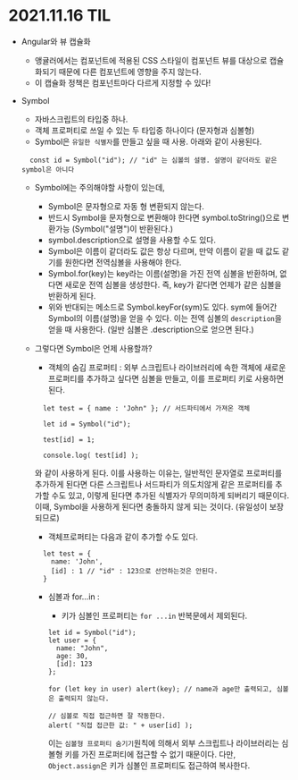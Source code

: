 # 2021.11.16 TIL

- Angular와 뷰 캡슐화

  - 앵귤러에서는 컴포넌트에 적용된 CSS 스타일이 컴포넌트 뷰를 대상으로 캡슐화되기 때문에 다른 컴포넌트에 영향을 주지 않는다.
  - 이 캡슐화 정책은 컴포넌트마다 다르게 지정할 수 있다!

- Symbol

  - 자바스크립트의 타입중 하나.
  - 객체 프로퍼티로 쓰일 수 있는 두 타입중 하나이다 (문자형과 심볼형)
  - Symbol은 `유일한 식별자`를 만들고 싶을 때 사용. 아래와 같이 사용된다.

  ```
    const id = Symbol("id"); // "id" 는 심볼의 설명. 설명이 같더라도 같은 symbol은 아니다
  ```

  - Symbol에는 주의해야할 사항이 있는데,

    - Symbol은 문자형으로 자동 형 변환되지 않는다.
    - 반드시 Symbol을 문자형으로 변환해야 한다면 symbol.toString()으로 변환가능 (Symbol("설명")이 반환된다.)
    - symbol.description으로 설명을 사용할 수도 있다.
    - Symbol은 이름이 같더라도 값은 항상 다르며, 만약 이름이 같을 때 값도 같기를 원한다면 전역심볼을 사용해야 한다.
    - Symbol.for(key)는 key라는 이름(설명)을 가진 전역 심볼을 반환하며, 없다면 새로운 전역 심볼을 생성한다. 즉, key가 같다면 언제가 같은 심볼을 반환하게 된다.
    - 위와 반대되는 메소드로 Symbol.keyFor(sym)도 있다. sym에 들어간 Symbol의 이름(설명)을 얻을 수 있다. 이는 전역 심볼의 `description`을 얻을 때 사용한다. (일반 심볼은 .description으로 얻으면 된다.)

  - 그렇다면 Symbol은 언제 사용할까?

    - 객체의 숨김 프로퍼티 : 외부 스크립트나 라이브러리에 속한 객체에 새로운 프로퍼티를 추가하고 싶다면 심볼을 만들고, 이를 프로퍼티 키로 사용하면 된다.

    ```
      let test = { name : 'John" }; // 서드파티에서 가져온 객체

      let id = Symbol("id");

      test[id] = 1;

      console.log( test[id] );
    ```

    와 같이 사용하게 된다. 이를 사용하는 이유는, 일반적인 문자열로 프로퍼티를 추가하게 된다면 다른 스크립트나 서드파티가 의도치않게 같은 프로퍼티를 추가할 수도 있고, 이렇게 된다면 추가된 식별자가 무의미하게 되버리기 때문이다. 이때, Symbol을 사용하게 된다면 충돌하지 않게 되는 것이다. (유일성이 보장되므로)

    - 객체프로퍼티는 다음과 같이 추가할 수도 있다.

    ```
      let test = {
        name: 'John',
        [id] : 1 // "id" : 123으로 선언하는것은 안된다.
      }
    ```

    - 심볼과 for...in :

      - 키가 심볼인 프로퍼티는 `for ...in` 반복문에서 제외된다.

      ```
      let id = Symbol("id");
      let user = {
        name: "John",
        age: 30,
        [id]: 123
      };

      for (let key in user) alert(key); // name과 age만 출력되고, 심볼은 출력되지 않는다.

      // 심볼로 직접 접근하면 잘 작동한다.
      alert( "직접 접근한 값: " + user[id] );
      ```

      이는 `심볼형 프로퍼티 숨기기`원칙에 의해서 외부 스크립트나 라이브러리는 심볼형 키를 가진 프로퍼티에 접근할 수 없기 때문이다.
      다만, `Object.assign`은 키가 심볼인 프로퍼티도 접근하여 복사한다.
